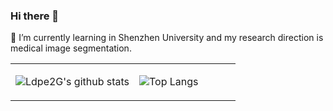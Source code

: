 ### Hi there 👋
 🌱 I’m currently learning in Shenzhen University and my research direction is medical image segmentation.
 

<table><tr><td align="center" width="55%">

![Ldpe2G's github stats](https://github-readme-stats.vercel.app/api?username=tea321000&count_private=true&show_icons=true&theme=dark)

</td><td align="top" width="45%">

![Top Langs](https://github-readme-stats.vercel.app/api/top-langs/?username=tea321000&layout=compact&theme=dark)

</td></tr></table>

<!--
**tea321000/tea321000** is a ✨ _special_ ✨ repository because its `README.md` (this file) appears on your GitHub profile.

Here are some ideas to get you started:

- 🔭 I’m currently working on ...
- 🌱 I’m currently learning ...
- 👯 I’m looking to collaborate on ...
- 🤔 I’m looking for help with ...
- 💬 Ask me about ...
- 📫 How to reach me: ...
- 😄 Pronouns: ...
- ⚡ Fun fact: ...
-->
